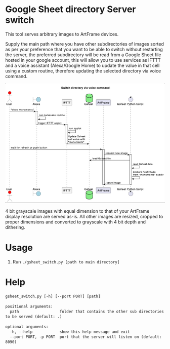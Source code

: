 # Google Sheet directory Server switch

This tool serves arbitrary images to ArtFrame devices.

Supply the main path where you have other subdirectories of images sorted as per your preference that you want to be able to switch without restarting the server,
the preferred subdirectory will be read from a Google Sheet file hosted in your google account, this will allow you to use services as IFTTT and a voice assistant (Alexa/Google Home) to update the value in that cell using a custom routine, therefore updating the selected directory via voice command.

![UML sequence diagram](./gsheet_switch_sequence_diagram.png)

4 bit grayscale images with equal dimension to that of your ArtFrame display resolution are served as-is. All other images are resized, cropped to proper dimensions and converted to grayscale with 4 bit depth and dithering.

# Usage

1. Run ```./gsheet_switch.py [path to main directory]```

# Help

```
gsheet_switch.py [-h] [--port PORT] [path]

positional arguments:
  path                  folder that contains the other sub directories to be served (default: .)

optional arguments:
  -h, --help            show this help message and exit
  --port PORT, -p PORT  port that the server will listen on (default: 8090)
```
